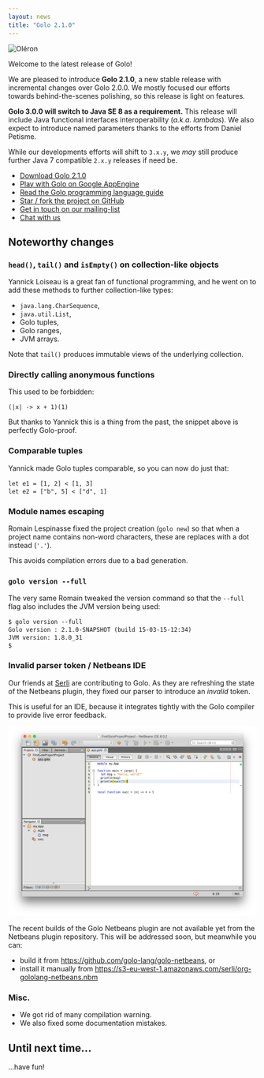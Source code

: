 ```yaml
---
layout: news
title: "Golo 2.1.0"
---
```


![Oléron](https://farm4.staticflickr.com/3845/14180687719_3bc1291ea5_c_d.jpg)

Welcome to the latest release of Golo!

We are pleased to introduce **Golo 2.1.0**, a new stable release with incremental changes over Golo 2.0.0. We mostly focused our efforts towards behind-the-scenes polishing, so this release is light on features.

**Golo 3.0.0 will switch to Java SE 8 as a requirement.**
This release will include Java functional interfaces interoperability (_a.k.a. lambdas_). We also expect to introduce named parameters thanks to the efforts from Daniel Petisme.

While our developments efforts will shift to `3.x.y`, we _may_ still produce further Java 7 compatible `2.x.y` releases if need be.

* [Download Golo 2.1.0](/download/)
* [Play with Golo on Google AppEngine](http://golo-console.appspot.com/)
* [Read the Golo programming language guide](/documentation/2.1.0)
* [Star / fork the project on GitHub](https://github.com/golo-lang/golo-lang)
* [Get in touch on our mailing-list](http://groups.google.com/group/golo-lang)
* [Chat with us](https://gitter.im/golo-lang/golo-lang)

## Noteworthy changes

### `head()`, `tail()` and `isEmpty()` on collection-like objects

Yannick Loiseau is a great fan of functional programming, and he went on to add these methods to further collection-like types:

* `java.lang.CharSequence`,
* `java.util.List`,
* Golo tuples,
* Golo ranges,
* JVM arrays.

Note that `tail()` produces immutable views of the underlying collection.

### Directly calling anonymous functions

This used to be forbidden:

```golo
(|x| -> x + 1)(1)
```

But thanks to Yannick this is a thing from the past, the snippet above is perfectly Golo-proof.

### Comparable tuples

Yannick made Golo tuples comparable, so you can now do just that:

```golo
let e1 = [1, 2] < [1, 3]
let e2 = ["b", 5] < ["d", 1]
```

### Module names escaping

Romain Lespinasse fixed the project creation (`golo new`) so that when a project name contains non-word characters, these are replaces with a dot instead (`'.'`).

This avoids compilation errors due to a bad generation.

### `golo version --full`

The very same Romain tweaked the version command so that the `--full` flag also includes the JVM version being used:

```console
$ golo version --full
Golo version : 2.1.0-SNAPSHOT (build 15-03-15-12:34)
JVM version: 1.8.0_31
$
```

### Invalid parser token / Netbeans IDE

Our friends at [Serli](http://www.serli.com/) are contributing to Golo. As they are refreshing the state of the Netbeans plugin, they fixed our parser to introduce an _invalid_ token.

This is useful for an IDE, because it integrates tightly with the Golo compiler to provide live error feedback.

![Netbeans and Golo](/images/posts/netbeans-2015-03-16.png)

The recent builds of the Golo Netbeans plugin are not available yet from the Netbeans plugin repository. This will be addressed soon, but meanwhile you can:

* build it from https://github.com/golo-lang/golo-netbeans, or
* install it manually from https://s3-eu-west-1.amazonaws.com/serli/org-gololang-netbeans.nbm

### Misc.

* We got rid of many compilation warning.
* We also fixed some documentation mistakes.

## Until next time...

...have fun!
